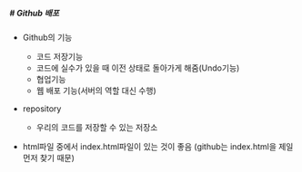##### # Github 배포

* Github의 기능
  * 코드 저장기능
  * 코드에 실수가 있을 때 이전 상태로 돌아가게 해줌(Undo기능)
  * 협업기능
  * 웹 배포 기능(서버의 역할 대신 수행)

* repository
  * 우리의 코드를 저장할 수 있는 저장소
* html파일 중에서 index.html파일이 있는 것이 좋음 (github는 index.html을 제일먼저 찾기 때문)
